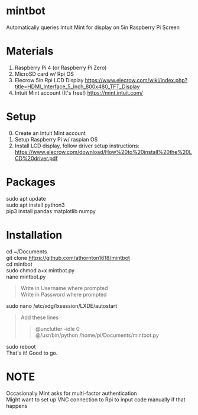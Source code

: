 # mintbot
Automatically queries Intuit Mint for display on 5in Raspberry Pi Screen

# Materials
1. Raspberry Pi 4 (or Raspberry Pi Zero)
2. MicroSD card w/ Rpi OS
3. Elecrow 5in Rpi LCD Display https://www.elecrow.com/wiki/index.php?title=HDMI_Interface_5_Inch_800x480_TFT_Display
2. Intuit Mint account (It's free!) https://mint.intuit.com/


# Setup
0. Create an Intuit Mint account 
1. Setup Raspberry Pi w/ raspian OS
2. Install LCD display, follow driver setup instructions: https://www.elecrow.com/download/How%20to%20install%20the%20LCD%20driver.pdf

# Packages
sudo apt update <br />
sudo apt install python3 <br />
pip3 install pandas matplotlib numpy <br />

# Installation
cd ~/Documents <br />
git clone https://github.com/athornton1618/mintbot <br />
cd mintbot <br />
sudo chmod a+x mintbot.py <br />
nano mintbot.py 
> Write in Username where prompted <br />
> Write in Password where prompted <br />

sudo nano /etc/xdg/lxsession/LXDE/autostart <br />
> Add these lines 
>> @unclutter -idle 0 <br />
>> @/usr/bin/python /home/pi/Documents/mintbot.py <br />

sudo reboot <br />
That's it! Good to go. <br />

# NOTE
Occasionally Mint asks for multi-factor authentication <br />
Might want to set up VNC connection to Rpi to input code manually if that happens <br />

